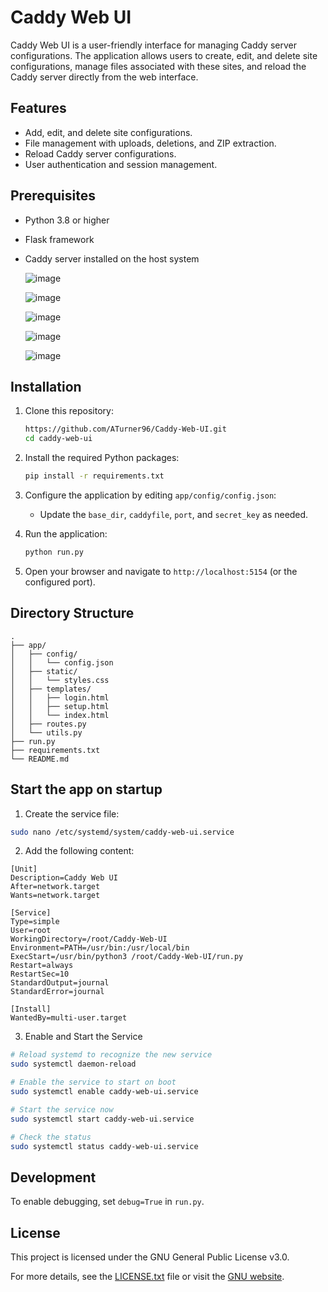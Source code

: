 
# Caddy Web UI

Caddy Web UI is a user-friendly interface for managing Caddy server configurations. The application allows users to create, edit, and delete site configurations, manage files associated with these sites, and reload the Caddy server directly from the web interface.

## Features
- Add, edit, and delete site configurations.
- File management with uploads, deletions, and ZIP extraction.
- Reload Caddy server configurations.
- User authentication and session management.

## Prerequisites
- Python 3.8 or higher
- Flask framework
- Caddy server installed on the host system

  ![image](https://github.com/user-attachments/assets/2000a9c2-d4c0-4d57-8bc1-ba82e01fee1e)

  ![image](https://github.com/user-attachments/assets/208f9038-8885-4728-b7de-2ff8f02382ab)

  ![image](https://github.com/user-attachments/assets/c0657598-f0b5-48a2-8596-030e389e1fde)

  ![image](https://github.com/user-attachments/assets/6e128c74-9423-456f-9671-bd72397b2cd4)

  ![image](https://github.com/user-attachments/assets/4ebfb5ae-6f2d-487e-8000-5c2a04b00f25)




## Installation

1. Clone this repository:
   ```bash
   https://github.com/ATurner96/Caddy-Web-UI.git
   cd caddy-web-ui
   ```

2. Install the required Python packages:
   ```bash
   pip install -r requirements.txt
   ```

3. Configure the application by editing `app/config/config.json`:
   - Update the `base_dir`, `caddyfile`, `port`, and `secret_key` as needed.

4. Run the application:
   ```bash
   python run.py
   ```

5. Open your browser and navigate to `http://localhost:5154` (or the configured port).

## Directory Structure
```
.
├── app/
│   ├── config/
│   │   └── config.json
│   ├── static/
│   │   └── styles.css
│   ├── templates/
│   │   ├── login.html
│   │   ├── setup.html
│   │   └── index.html
│   ├── routes.py
│   └── utils.py
├── run.py
├── requirements.txt
└── README.md
```

## Start the app on startup

1. Create the service file:
```bash
sudo nano /etc/systemd/system/caddy-web-ui.service
```
2. Add the following content:
```
[Unit]
Description=Caddy Web UI
After=network.target
Wants=network.target

[Service]
Type=simple
User=root
WorkingDirectory=/root/Caddy-Web-UI
Environment=PATH=/usr/bin:/usr/local/bin
ExecStart=/usr/bin/python3 /root/Caddy-Web-UI/run.py
Restart=always
RestartSec=10
StandardOutput=journal
StandardError=journal

[Install]
WantedBy=multi-user.target
```
3. Enable and Start the Service
```bash
# Reload systemd to recognize the new service
sudo systemctl daemon-reload

# Enable the service to start on boot
sudo systemctl enable caddy-web-ui.service

# Start the service now
sudo systemctl start caddy-web-ui.service

# Check the status
sudo systemctl status caddy-web-ui.service
```

## Development

To enable debugging, set `debug=True` in `run.py`.



## License
This project is licensed under the GNU General Public License v3.0.

For more details, see the [LICENSE.txt](LICENSE.txt) file or visit the [GNU website](https://www.gnu.org/licenses/gpl-3.0.html).

